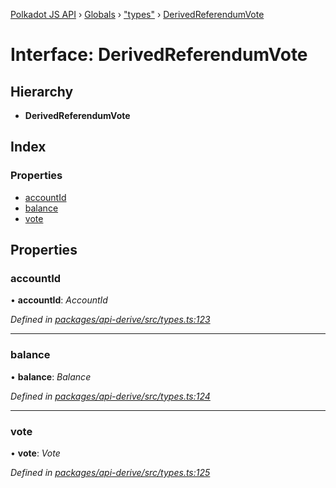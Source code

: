 [Polkadot JS API](../README.md) › [Globals](../globals.md) › ["types"](../modules/_types_.md) › [DerivedReferendumVote](_types_.derivedreferendumvote.md)

# Interface: DerivedReferendumVote

## Hierarchy

* **DerivedReferendumVote**

## Index

### Properties

* [accountId](_types_.derivedreferendumvote.md#accountid)
* [balance](_types_.derivedreferendumvote.md#balance)
* [vote](_types_.derivedreferendumvote.md#vote)

## Properties

###  accountId

• **accountId**: *AccountId*

*Defined in [packages/api-derive/src/types.ts:123](https://github.com/polkadot-js/api/blob/ddd5eab7f/packages/api-derive/src/types.ts#L123)*

___

###  balance

• **balance**: *Balance*

*Defined in [packages/api-derive/src/types.ts:124](https://github.com/polkadot-js/api/blob/ddd5eab7f/packages/api-derive/src/types.ts#L124)*

___

###  vote

• **vote**: *Vote*

*Defined in [packages/api-derive/src/types.ts:125](https://github.com/polkadot-js/api/blob/ddd5eab7f/packages/api-derive/src/types.ts#L125)*
